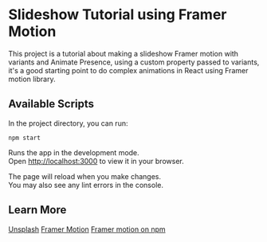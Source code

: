 # Slideshow Tutorial using Framer Motion

This project is a tutorial about making a slideshow Framer motion with variants and Animate Presence, using a custom property passed to variants, it's a good starting point to do complex animations in React using Framer motion library.

## Available Scripts

In the project directory, you can run:

`npm start`

Runs the app in the development mode.\
Open [http://localhost:3000](http://localhost:3000) to view it in your browser.

The page will reload when you make changes.\
You may also see any lint errors in the console.

## Learn More

[Unsplash](https://unsplash.com/)
[Framer Motion](https://www.framer.com/motion/)
[Framer motion on npm](https://www.npmjs.com/package/framer-motion)
